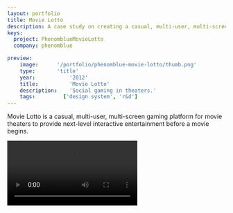 ```yaml
---
layout: portfolio
title: Movie Lotto
description: A case study on creating a casual, multi-user, multi-screen experience for theaters.
keys:
  project: PhenomblueMovieLotto
  company: phenomblue

preview:
    image:      '/portfolio/phenomblue-movie-lotto/thumb.png'
    type:       'title'
    year:           '2012'
    title:          'Movie Lotto'
    description:    'Social gaming in theaters.'
    tags:         ['design system', 'r&d']
---
```


Movie Lotto is a casual, multi-user, multi-screen gaming platform for movie theaters to provide next-level interactive entertainment before a movie begins.

<Video src="https://www.youtube.com/embed/_l6rD1AM4qo"></Video>